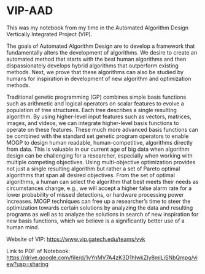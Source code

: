 # VIP-AAD
This was my notebook from my time in the Automated Algorithm Design Vertically Integrated Project (VIP).

The goals of Automated Algorithm Design are to develop a framework that fundamentally alters the development of algorithms. We desire to create an automated method that starts with the best human algorithms and then dispassionately develops hybrid algorithms that outperform existing methods. Next, we prove that these algorithms can also be studied by humans for inspiration in development of new algorithm and optimization methods.

Traditional genetic programming (GP) combines simple basis functions such as arithmetic and logical operators on scalar features to evolve a population of tree structures. Each tree describes a single resulting algorithm. By using higher-level input features such as vectors, matrices, images, and videos, we can integrate higher-level basis functions to operate on these features. These much more advanced basis functions can be combined with the standard set genetic program operators to enable MOGP to design human readable, human-competitive, algorithms directly from data. This is valuable in our current age of big data when algorithm design can be challenging for a researcher, especially when working with multiple competing objectives. Using multi-objective optimization provides not just a single resulting algorithm but rather a set of Pareto optimal algorithms that span all desired objectives. From the set of optimal algorithms, a human can select the algorithm that best meets their needs as circumstances change, e.g., we will accept a higher false alarm rate for a lower probability of missed detections, or hardware processing power increases. MOGP techniques can free up a researcher’s time to steer the optimization towards certain solutions by analyzing the data and resulting programs as well as to analyze the solutions in search of new inspiration for new basis functions, which we believe is a significantly better use of a human mind.

Website of VIP: https://www.vip.gatech.edu/teams/vvk

Link to PDF of Notebook: https://drive.google.com/file/d/1vYnMV7A4zK3D1hIwkZIy8mlLiSNbQmpq/view?usp=sharing
